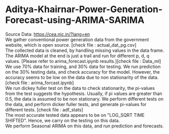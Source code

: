 # Aditya-Khairnar-Power-Generation-Forecast-using-ARIMA-SARIMA
Source Data: https://cea.nic.in/?lang=en <br /> 
We gather conventional power generation data from the government website, which is open source. [check file : actual_dat_pg.csv] <br />
The collected data is cleaned, by handling missing values in the data frame. The ARIMA model at the end is just a trail and run for different p, d, q values. [Please refer to arima_forecast.ipynb results.][check file : Data_ml] <br />
We use 70% data for training, and 30% data for testing. We run prediction on the 30% testing data, and check accuracy for the model. However, the accuracy seems to be low on the data due to non stationarity of the data. [check file : arima_forcast.ipynb] <br />
We run dickey fuller test on the data to check stationarity, the pi-values from the test suggests the hypothesis. Usually, if pi values are greater than 0.5, the data is assumed to be non stationary. We perform different tests on the data, and perform dicker fuller tests, and generate pi-values for different tests. [check file : adf_stats] <br />
The most accurate tested data appears to be on "LOG_SQRT TIME SHIFTED". Hence, we carry on the testing on this data.  <br />
We perform Seasonal ARIMA on this data, and run prediction and forecasts.
